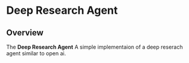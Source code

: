 # Deep Research Agent

## Overview

The **Deep Research Agent** A simple implementaion of a deep reserach agent similar to open ai. 
